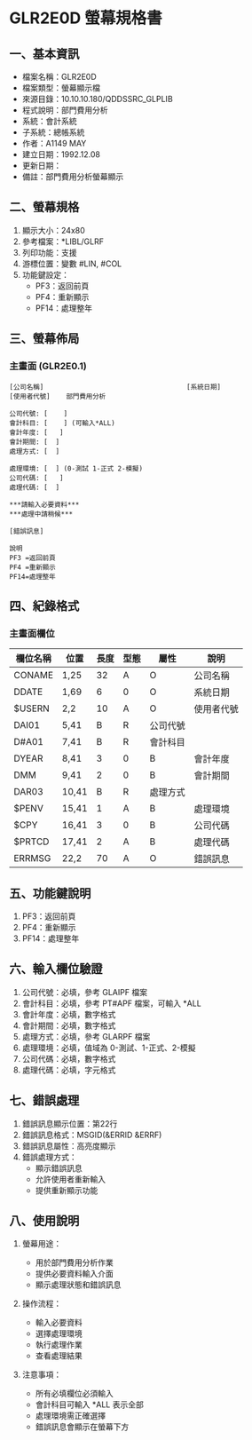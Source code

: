 # GLR2E0D 螢幕規格書

## 一、基本資訊
- 檔案名稱：GLR2E0D
- 檔案類型：螢幕顯示檔
- 來源目錄：10.10.10.180/QDDSSRC_GLPLIB
- 程式說明：部門費用分析
- 系統：會計系統
- 子系統：總帳系統
- 作者：A1149 MAY
- 建立日期：1992.12.08
- 更新日期：
- 備註：部門費用分析螢幕顯示

## 二、螢幕規格
1. 顯示大小：24x80
2. 參考檔案：*LIBL/GLRF
3. 列印功能：支援
4. 游標位置：變數 #LIN, #COL
5. 功能鍵設定：
   - PF3：返回前頁
   - PF4：重新顯示
   - PF14：處理整年

## 三、螢幕佈局

### 主畫面 (GLR2E0.1)
```
[公司名稱]                                    [系統日期]
[使用者代號]    部門費用分析

公司代號: [    ]
會計科目: [    ] (可輸入*ALL)
會計年度: [   ]
會計期間: [  ]
處理方式: [  ]

處理環境: [  ] (0-測試 1-正式 2-模擬)
公司代碼: [   ]
處理代碼: [  ]

***請輸入必要資料***
***處理中請稍候***

[錯誤訊息]

說明
PF3 =返回前頁
PF4 =重新顯示
PF14=處理整年
```

## 四、紀錄格式

### 主畫面欄位
| 欄位名稱 | 位置 | 長度 | 型態 | 屬性 | 說明 |
|---------|------|------|------|------|------|
| CONAME | 1,25 | 32 | A | O | 公司名稱 |
| DDATE | 1,69 | 6 | 0 | O | 系統日期 |
| $USERN | 2,2 | 10 | A | O | 使用者代號 |
| DAI01 | 5,41 | B | R | 公司代號 |
| D#A01 | 7,41 | B | R | 會計科目 |
| DYEAR | 8,41 | 3 | 0 | B | 會計年度 |
| DMM | 9,41 | 2 | 0 | B | 會計期間 |
| DAR03 | 10,41 | B | R | 處理方式 |
| $PENV | 15,41 | 1 | A | B | 處理環境 |
| $CPY | 16,41 | 3 | 0 | B | 公司代碼 |
| $PRTCD | 17,41 | 2 | A | B | 處理代碼 |
| ERRMSG | 22,2 | 70 | A | O | 錯誤訊息 |

## 五、功能鍵說明
1. PF3：返回前頁
2. PF4：重新顯示
3. PF14：處理整年

## 六、輸入欄位驗證
1. 公司代號：必填，參考 GLAIPF 檔案
2. 會計科目：必填，參考 PT#APF 檔案，可輸入 *ALL
3. 會計年度：必填，數字格式
4. 會計期間：必填，數字格式
5. 處理方式：必填，參考 GLARPF 檔案
6. 處理環境：必填，值域為 0-測試、1-正式、2-模擬
7. 公司代碼：必填，數字格式
8. 處理代碼：必填，字元格式

## 七、錯誤處理
1. 錯誤訊息顯示位置：第22行
2. 錯誤訊息格式：MSGID(&ERRID &ERRF)
3. 錯誤訊息屬性：高亮度顯示
4. 錯誤處理方式：
   - 顯示錯誤訊息
   - 允許使用者重新輸入
   - 提供重新顯示功能

## 八、使用說明
1. 螢幕用途：
   - 用於部門費用分析作業
   - 提供必要資料輸入介面
   - 顯示處理狀態和錯誤訊息

2. 操作流程：
   - 輸入必要資料
   - 選擇處理環境
   - 執行處理作業
   - 查看處理結果

3. 注意事項：
   - 所有必填欄位必須輸入
   - 會計科目可輸入 *ALL 表示全部
   - 處理環境需正確選擇
   - 錯誤訊息會顯示在螢幕下方 